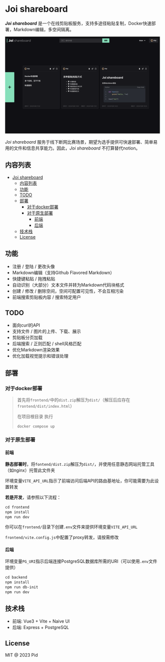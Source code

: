 # Joi shareboard

***Joi shareboard*** 是一个在线剪贴板服务，支持多途径粘贴复制，Docker快速部署，Markdown编辑，多空间隔离。

![preview](resources/Snipaste_2023-11-06_19-03-03.png)

*Joi shareboard* 服务于线下断网比赛场景，期望为选手提供可快速部署、简单易用的文件和信息共享能力。因此，*Joi shareboard* 不打算替代notion。

## 内容列表

- [Joi shareboard](#joi-shareboard)
  - [内容列表](#内容列表)
  - [功能](#功能)
  - [TODO](#todo)
  - [部署](#部署)
    - [对于docker部署](#对于docker部署)
    - [对于原生部署](#对于原生部署)
      - [前端](#前端)
      - [后端](#后端)
  - [技术栈](#技术栈)
  - [License](#license)

## 功能
- 注册 / 登陆 / 更改头像
- Markdown编辑（支持Github Flavored Markdown）
- 快捷键粘贴 / 拖拽粘贴
- 自动识别（大部分）文本文件并转为Markdown代码块格式
- 创建 / 修改 / 删除空间，空间可配置可见性，不会互相污染
- 前端搜索剪贴板内容 / 搜索特定用户

## TODO
- 面向curl的API
- 支持文件 / 图片的上传、下载、展示
- 剪贴板分页加载
- 后端搜索 / 正则匹配 / shell风格匹配
- 优化Markdown渲染效果
- 优化加载视觉提示和错误处理

## 部署

### 对于docker部署

> 首先将`frontend/`中的`dist.zip`解压为`dist/`（解压后应存在`frontend/dist/index.html`）
> 
> 在项目根目录 执行
> ```
> docker compose up
> ```

### 对于原生部署

#### 前端

**静态部署时**，将`fontend/dist.zip`解压为`dist/`，并使用任意静态网站托管工具（如nginx）托管此文件夹

环境变量`VITE_API_URL`指示了前端访问后端API的路由基地址，你可能需要为此设置转发

**若是开发**，请参照以下流程：
```
cd frontend
npm install
npm run dev
```
你可以在`frontend/`目录下创建`.env`文件来提供环境变量`VITE_API_URL`

`frontend/vite.config.js`中配置了proxy转发，请按需修改


#### 后端

环境变量`PG_URI`指示后端连接PostgreSQL数据库所需的URI（可以使用`.env`文件提供）
```
cd backend
npm install 
npm run db-init
npm run dev
```


## 技术栈
- 前端: Vue3 + Vite + Naive UI
- 后端: Express + PostgreSQL

## License
MIT @ 2023 Pid